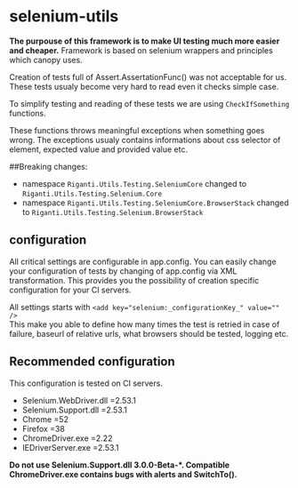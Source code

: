 


# selenium-utils
**The purpouse of this framework is to make UI testing much more easier and cheaper.**
Framework is based on selenium wrappers and principles which canopy uses. 

Creation of tests full of Assert.AssertationFunc() was not acceptable for us. These tests usualy become very hard to read even it checks simple case. 

To simplify testing and reading of these tests we are using `CheckIfSomething` functions.

These functions throws meaningful exceptions when something goes wrong. The exceptions usualy contains informations about css selector of element, expected value and provided value etc.

##Breaking changes:
- namespace `Riganti.Utils.Testing.SeleniumCore` changed to `Riganti.Utils.Testing.Selenium.Core`
- namespace `Riganti.Utils.Testing.SeleniumCore.BrowserStack` changed to `Riganti.Utils.Testing.Selenium.BrowserStack`



## configuration
All critical settings are configurable in app.config. You can easily change your configuration of tests by changing of app.config via XML transformation. This provides you the possibility of creation specific configuration for your CI servers.  

All settings starts with `<add key="selenium:_configurationKey_" value="" />` <br />
This make you able to define how many times the test is retried in case of failure, baseurl of relative urls, what browsers should be tested, logging etc. 

## Recommended configuration
This configuration is tested on CI servers.

- Selenium.WebDriver.dll =2.53.1
- Selenium.Support.dll =2.53.1 
- Chrome =52
- Firefox =38
- ChromeDriver.exe =2.22
- IEDriverServer.exe =2.53.1

**Do not use Selenium.Support.dll 3.0.0-Beta-\*. Compatible ChromeDriver.exe contains bugs with alerts and SwitchTo().**



